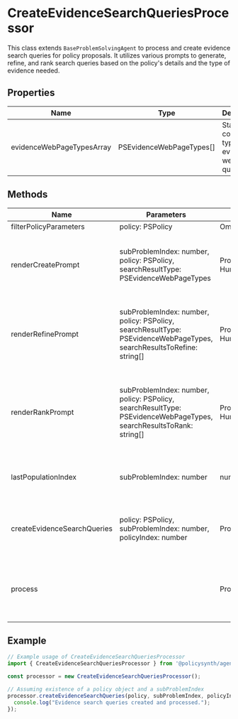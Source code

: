 # CreateEvidenceSearchQueriesProcessor

This class extends `BaseProblemSolvingAgent` to process and create evidence search queries for policy proposals. It utilizes various prompts to generate, refine, and rank search queries based on the policy's details and the type of evidence needed.

## Properties

| Name                          | Type                                  | Description |
|-------------------------------|---------------------------------------|-------------|
| evidenceWebPageTypesArray     | PSEvidenceWebPageTypes[]              | Static array containing types of evidence web page queries. |

## Methods

| Name                      | Parameters                                                                 | Return Type                                              | Description |
|---------------------------|----------------------------------------------------------------------------|----------------------------------------------------------|-------------|
| filterPolicyParameters    | policy: PSPolicy                                                           | Omit<PSPolicy, "imageUrl" | "imagePrompt" | "solutionIndex"> | Filters out certain parameters from a policy object. |
| renderCreatePrompt        | subProblemIndex: number, policy: PSPolicy, searchResultType: PSEvidenceWebPageTypes | Promise<[SystemMessage, HumanMessage]>                   | Generates a prompt for creating search queries based on a policy and its sub-problem. |
| renderRefinePrompt        | subProblemIndex: number, policy: PSPolicy, searchResultType: PSEvidenceWebPageTypes, searchResultsToRefine: string[] | Promise<[SystemMessage, HumanMessage]>                   | Generates a prompt for refining search queries based on a policy, its sub-problem, and initial search results. |
| renderRankPrompt          | subProblemIndex: number, policy: PSPolicy, searchResultType: PSEvidenceWebPageTypes, searchResultsToRank: string[] | Promise<[SystemMessage, HumanMessage]>                   | Generates a prompt for ranking search queries based on a policy, its sub-problem, and search results to refine. |
| lastPopulationIndex       | subProblemIndex: number                                                     | number                                                    | Returns the last population index for a given sub-problem. |
| createEvidenceSearchQueries | policy: PSPolicy, subProblemIndex: number, policyIndex: number             | Promise<void>                                            | Creates, refines, and ranks evidence search queries for a given policy. |
| process                   |                                                                            | Promise<void>                                            | Processes the creation of evidence search queries for all sub-problems and policies. |

## Example

```javascript
// Example usage of CreateEvidenceSearchQueriesProcessor
import { CreateEvidenceSearchQueriesProcessor } from '@policysynth/agents/policies/create/createEvidenceSearchQueries.js';

const processor = new CreateEvidenceSearchQueriesProcessor();

// Assuming existence of a policy object and a subProblemIndex
processor.createEvidenceSearchQueries(policy, subProblemIndex, policyIndex).then(() => {
  console.log("Evidence search queries created and processed.");
});
```